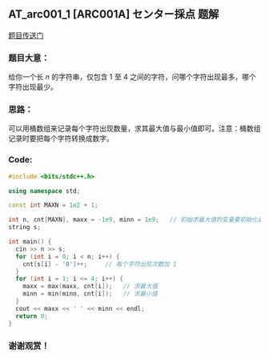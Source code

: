 ## AT_arc001_1 [ARC001A] センター採点 题解

[题目传送门](https://www.luogu.com.cn/problem/AT_arc001_1)

### 题目大意：

给你一个长 $n$ 的字符串，仅包含 $1$ 至 $4$ 之间的字符，问哪个字符出现最多，哪个字符出现最少。

### 思路：

可以用桶数组来记录每个字符出现数量，求其最大值与最小值即可。注意：桶数组记录时要把每个字符转换成数字。

### Code:

```cpp
#include <bits/stdc++.h>

using namespace std;

const int MAXN = 1e2 + 1;

int n, cnt[MAXN], maxx = -1e9, minn = 1e9;   // 初始求最大值的变量要初始化最小，初始求最小值的变量要初始化最大
string s;

int main() {
  cin >> n >> s;
  for (int i = 0; i < n; i++) {
    cnt[s[i] - '0']++;     // 每个字符出现次数加 1
  }
  for (int i = 1; i <= 4; i++) {
    maxx = max(maxx, cnt[i]);   // 求最大值
    minn = min(minn, cnt[i]);   // 求最小值
  }
  cout << maxx << ' ' << minn << endl;
  return 0;
}

```

### 谢谢观赏！
